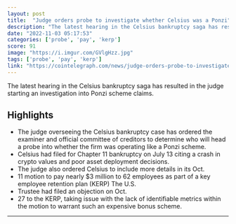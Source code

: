 ```yaml
---
layout: post
title:  "Judge orders probe to investigate whether Celsius was a Ponzi"
description: "The latest hearing in the Celsius bankruptcy saga has resulted in the judge starting an investigation into Ponzi scheme claims."
date: "2022-11-03 05:17:53"
categories: ['probe', 'pay', 'kerp']
score: 91
image: "https://i.imgur.com/GVlgHzz.jpg"
tags: ['probe', 'pay', 'kerp']
link: "https://cointelegraph.com/news/judge-orders-probe-to-investigate-whether-celsius-was-a-ponzi"
---
```


The latest hearing in the Celsius bankruptcy saga has resulted in the judge starting an investigation into Ponzi scheme claims.

## Highlights

- The judge overseeing the Celsius bankruptcy case has ordered the examiner and official committee of creditors to determine who will head a probe into whether the firm was operating like a Ponzi scheme.
- Celsius had filed for Chapter 11 bankruptcy on July 13 citing a crash in crypto values and poor asset deployment decisions.
- The judge also ordered Celsius to include more details in its Oct.
- 11 motion to pay nearly $3 million to 62 employees as part of a key employee retention plan (KERP) The U.S.
- Trustee had filed an objection on Oct.
- 27 to the KERP, taking issue with the lack of identifiable metrics within the motion to warrant such an expensive bonus scheme.

---
